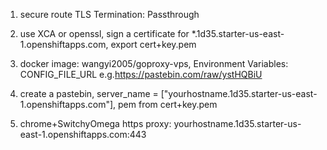 
1. secure route TLS Termination: Passthrough

2. use XCA or openssl, sign a certificate for *.1d35.starter-us-east-1.openshiftapps.com, export cert+key.pem

3. docker image: wangyi2005/goproxy-vps, Environment Variables: CONFIG_FILE_URL e.g.https://pastebin.com/raw/ystHQBiU

4. create a pastebin, server_name = ["yourhostname.1d35.starter-us-east-1.openshiftapps.com"], pem from cert+key.pem

5. chrome+SwitchyOmega https proxy:  yourhostname.1d35.starter-us-east-1.openshiftapps.com:443
